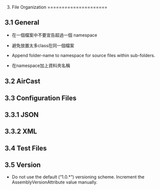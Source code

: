 3. File Organization
=====================

3.1 General
-----------
- 在一個檔案中不要宣告超過一個 namespace

- 避免放置太多class在同一個檔案


- Append folder-name to namespace for source files within sub-folders.
- 在namespace加上資料夾名稱


3.2 AirCast
-----------


3.3 Configuration Files
-----------------------

3.3.1 JSON
----------

3.3.2 XML
---------

3.4 Test Files
--------------


3.5 Version
-----------
- Do not use the default (“1.0.*”) versioning scheme. Increment the AssemblyVersionAttribute value manually.